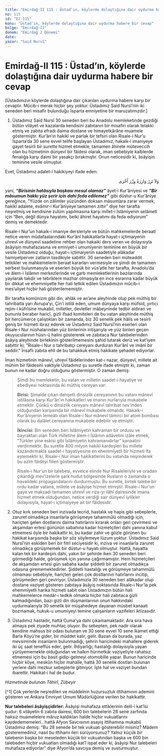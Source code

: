 ```yaml
---
title: "Emirdağ-II 115 : Üstad’ın, köylerde dolaştığına dair uydurma habere bir cevap"
no: 115
id: "E2-115"
konu: "Üstad’ın, köylerde dolaştığına dair uydurma habere bir cevap"
bolge: "Emirdağ-II"
donem: "Emirdağ 2 Dönemi"
date: 
yazar: "Said Nursî"
---
```


# Emirdağ-II 115 : Üstad’ın, köylerde dolaştığına dair uydurma habere bir cevap

<p class="takdim">[Üstadımızın köylerde dolaştığına dair çıkarılan uydurma habere karşı bir cevaptır. Mûcib-i merak hiçbir şey yoktur. Üstadımız Said Nursî’nin iki seneden beri misafir bulunduğu Isparta emniyetine bir maruzatımızdır.]</p>

1. Üstadımız Said Nursî 30 seneden beri bu Anadolu memleketinde gezdiği bütün vilâyet ve kazalarda kendisini zabıtanın bir misafiri olarak telakki etmiş ve zabıta efradı daima dostane ve himayetkârâne muamele göstermiştir. Kur’ân’ın hakikî ve parlak bir tefsiri olan Risale-i Nur’u Isparta’da 30 sene evvel telife başlayan Üstadımız, hakaik-i imaniyeye gayet tesirli bir surette hizmet etmekle, tamamen âhirete müteveccih olan bu hizmetinin dünyevî bir fâidesi olarak, iman sebebiyle kalblerde fenalığa karşı daimi bir yasakçı bırakmıştır. Onun neticesidir ki, âsâyişin teminine vesile olmuştur.

Evet, Üstadımız adalet-i hakikiyeyi ifade eden:

<p class="arabic" dir="rtl" title="Meal: “Hiçbir günahkâr başka bir günahkârın yükünü yüklenmez.” [En’âm Sûresi, 6:164; İsrâ Sûresi, 17:15; Fâtır Sûresi, 35:18; Zümer Sûresi, 39:7]">وَلاَ تَزِرُ وَازِرَةٌ وِزْرَ اُخْرٰى</p>

yani, ***“Birisinin hatâsıyla başkası mesul olamaz”*** âyet-i Kur’âniyesi ve ***“Bir mâsumun hakkı yüz şerir için dahi feda edilemez”*** gibi düstur-u Kur’âniye gereğince, “Yüzde on zâlimler yüzünden doksan mâsumlara zarar vermek, hakikî adalete, evâmir-i Kur’âniyeye tamamen zıttır” diye her tarafta neşretmiş ve kendisine zulüm yapılmasına karşı millet-i İslâmiyenin selâmeti için “Ben, değil dünya hayatımı, belki âhiret hayatımı da feda ediyorum” demiş ve demektedir.

Risale-i Nur’un hakaik-i imaniye dersleriyle ve bütün mahkemelerde beraati netice veren müdafaalarındaki Kur’ânî hakikatlarla hayat-ı içtimaiyenin uhrevî ve dünyevî saadetine rehber olan hakaiki ders veren ve dolayısıyla âsâyişin muhafazasına ve emniyet-i umumiyenin teminine en büyük bir vesile Üstadımız olduğu, hayat-ı içtimaiyenin saadetiyle alâkadar hamiyetperver zatların tasdikiyle sabittir. 30 seneden beri müteaddit tetkikler ve mahkemelerin beraat kararları vermesiyle ve şimdi de tamamen serbest bulunmasıyla ve eserleri büyük bir vüs’atle her tarafta, Anadolu’da ve âlem-i İslâmın merkezlerinde ve garb memleketlerinin bazılarında yayılarak takdir ve tebriklere mazhar olmasıyla en ince esrarına kadar büyük bir dikkat ve ehemmiyetle her hali tetkik edilen Üstadımızın mûcib-i mes’uliyet hiçbir hali gösterilememiştir.

Bir tarafta komünizm gibi din, ahlâk ve an’ane aleyhinde olup pek müthiş bir tahribatla yarı Avrupa’yı, Çin’i istilâ eden, umum dünyaya karşı müfsid, yırtıcı rejim-i küfrîsine mukabil, milletler, devletler mâbeyninde tedbir aldıran ve bununla beraber haricî, gizli ifsad komiteleri de bu vatan aleyhinde müthiş bir hercümerce çalıştıkları bir zamanda, biz 30 senelik pek hâlis ve tesirli geniş bir hizmeti ibraz ederek ve Üstadımız Said Nursî’nin eserleri olan Risale-i Nur nüshalarından yüz binlerinin intişarıyla ve yüz binleri geçen okuyucularının hüsn-ü halini göstererek ve zabıtaca Nur talebelerinden âsâyiş aleyhinde birtekinin gösterilmemesini şahid tutarak deriz ve kat’iyen sabittir ki; “Risale-i Nur o tahribatçı cereyanı durduran Kur’ânî ve imânî bir seddir.” İnsaflı zabıta ehli de bu tahakkuk etmiş hakikate şehadet ediyorlar.

İman hizmetinin mânevî, uhrevî fâidelerinden kat-ı nazar, dünyevî, millete ait mühim bir fâidesini vaktiyle Üstadımız şu suretle ifade etmiştir ki, zaman bunun ne kadar doğru olduğunu göstermiştir. O zaman demiş:

> Şimdi bu memleketin, bu vatan ve milletin saadet-i hayatiye ve ebediyesi noktasında iki müthiş cereyan var:
> 
> **Birisi:** Şimalde çıkan dehşetli dinsizlik cereyanının bu vatanı mânevî istilâsına karşı Kur’ân’ın hakikatleri ve imanın nurlarıyla mukabele etmektir. Çünkü o dinsizlik cereyanı mânevî tahribat nev’inden olduğundan karşısında bir mânevî mukabele olmalıdır. Hakaik-i Kur’âniyenin lemeâtı olan Risale-i Nur mânevî tâmirci bir atom bombası olarak bu dalâlet cereyanına mukabele edebilir ve etmiştir.
> 
> **İkincisi:** Bin seneden beri İslâmiyetin kahraman bir ordusu ve bayraktarı olan Türk milletine âlem-i İslâmın adâvetini izâle etmek, “Türkler yine eskisi gibi İslâmiyetin kahramanıdırlar” kanaatini verdirmektir. Bu suretle 400 milyon hakikî kardeşleri bu millete kazandırmakla saadet-i hayatiyesine en ehemmiyetli bir hizmeti ifa eylemektir ki, Risale-i Nur iman hakikatlerini bu vatanda neşrederek bu azîm fâideyi fiilen göstermiştir.
> 
> Risale-i Nur’un bir talebesi, evvelce elinde Nur Risaleleriyle ve oradan çıkardığı mev’izelerle şark hudut bölgesinde Rusların o zamanda o havalideki propagandalarını durdurmuştu. Bu suretle, birtek talebe bir ordu kadar vatana, millete ve âsâyişe hizmet etmiştir. Risale-i Nur’un gaye ve maksadı tamamen uhrevî ve rıza-yı ilâhî dairesinde imana hizmet etmek olduğundan, netice verdiği sair dünyevî iyilikler dolayısıyla, hayat-ı içtimaiyeye ait bir fâidesidir.

2. Otuz kırk seneden beri inzivada tecrid, hastalık ve hapis gibi sebeplerle, zaruret olmadıkça insanlarla görüşmeye tahammülü olmadığı için, hariçten gelen dostlarını daima hatırlarını kırarak onları geri çevirmesi ve akşamdan ertesi gününün sabahına kadar hizmetçileri dahi yanına kabul etmemesi öyle bir hakikattir ki, bu kadar zahir ve gözle görünen bu hakikat karşısında başka bir söz söylemeye lüzum yoktur. Üstadımız Said Nursî’nin eskiden beri bir fıtrî seciyesidir ki, inziva ve insanlarla zaruret olmadıkça görüşmemek bir düstur-u hayatı olmuştur. Hattâ, hayatta kalan tek bir kardeşini dahi, yakın bir şehirde iken 30 seneden beri görmediği halde, görüşmek için yanına çağırmamıştır. Hem hizmetçileri de akşamdan ertesi gün sabaha kadar şiddetli bir zaruret olmadıkça odasına girememektedirler. Şiddetli hastalığı ve görüşmeye tahammülü olmaması sebebiyle, hariçten gelen çok dostlarının hatırlarını incitip, görüşmeden geri çeviriyor. Üstadımızla 30 seneden beri alâkadar olup dostane vaziyet gösteren zabıtaya âsâyiş noktasında Risale-i Nur’la pek ehemmiyetli harika hizmeti sabit olan Üstadımızın bütün hali mahkemelerce medâr-ı tedkik olmakla hiçbir hali zabıtaca gizli kalmadığından, bazı gizli din düşmanlarının onun hakkındaki uydurmalarıyla 30 senelik bir müşahedeye dayanan müsbet kanaati bozmamak, hukuk-u umumiyeyi temine çalışanların vazifeleri iktizasıdır.

3. Üstadımız hastadır, hattâ Cuma’ya dahi çıkamamaktadır. Ara sıra hava almaya pek ziyade muhtaç oluyor. Bu sebepten, pek nadir olarak kendine mahsus bir odası bulunan ve 30 sene evvel 10 sene ikamet ettiği Barla Köyü’ne gider, bir müddet kalır, gelir. Bazan da burada, yaz mevsiminde insanların bulunmadığı, şehrin haricindeki mahallere giderek iki üç saat teneffüs eder, gelir. İhtiyarlığı, hastalığı dolayısıyla yayan yürüyememekte olduğundan ve halkın hürmetkâr vaziyetiyle rahatsız etmemesi için bu basit gidip-gelmeyi otomobille yapar. Bunun haricinde hiçbir köye, meskûn hiçbir mahalle, hattâ 30 senelik dostları bulunan yerlere dahi mezkur sebeplerle gitmiyor. İşte hal ve vaziyet bundan ibarettir. Hakikat-i hal de budur.

*Hizmetinde bulunan*
*Tâhirî, Zübeyir*

[^1] Çok yerlerde neşredilen ve müddeînin huzursuzluk ittihamının ademini gösteren ve Ankara Emniyet Umum Müdürlüğüne verilen bir hakikattir.

**Nur talebeleri âsâyişçidirler:** Âsâyişi muhafaza ettiklerinin delil-i kat’îsi şudur: 6 vilâyetin 6 zabıta dairesi, 600 bin talebelerin 28 sene zarfında haksız muamelelere mâruz kaldıkları halde hiçbir vukuatlarını kaydedememeleri.. hattâ Afyon Savcısının asayiş ittihamına mukabil Üstadımız demiş: “Bu 28 senede bir tek vukuatı gösterebilir misiniz? Mâdem gösteremediniz, nasıl bu ittihamı ileri sürüyorsunuz? Yalnız küçük bir talebenin başka bir meseleden küçük bir vukuatından başka ve 600 bin talebeden hiçbir vukuatları olmadığı kat’î ispat eder ki, âsâyişi Nur talebeleri muhafaza ediyorlar” diye Afyon’da savcıya demiş ve susturmuştur.
